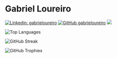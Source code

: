 # Gabriel Loureiro

[![Linkedin: gabrieloureiro](https://img.shields.io/badge/-gabrieloureiro-blue?style=flat-square&logo=Linkedin&logoColor=white&link=https://www.linkedin.com/in/gabrieloureiro/)](https://www.linkedin.com/in/gabrieloureiro/)
[![GitHub gabrieloureiro](https://img.shields.io/github/followers/gabrieloureiro?label=follow&style=social)](LINK-https://github.com/gabrieloureiro/)
![](https://komarev.com/ghpvc/?username=gabrieloureiro&color=006bed)


![Top Languages](https://github-readme-stats.vercel.app/api/top-langs?username=gabrieloureiro&layout=donut-vertical&show_icons=true&theme=synthwave&hide=Jupyter%20Notebook,c%2B%2B,Fortran,C,CMake,java,cuda,python)

![GitHub Streak](https://github-readme-streak-stats.herokuapp.com/?user=gabrieloureiro&theme=synthwave)

![GitHub Trophies](https://github-profile-trophy.vercel.app/?username=gabrieloureiro&theme=dark)
